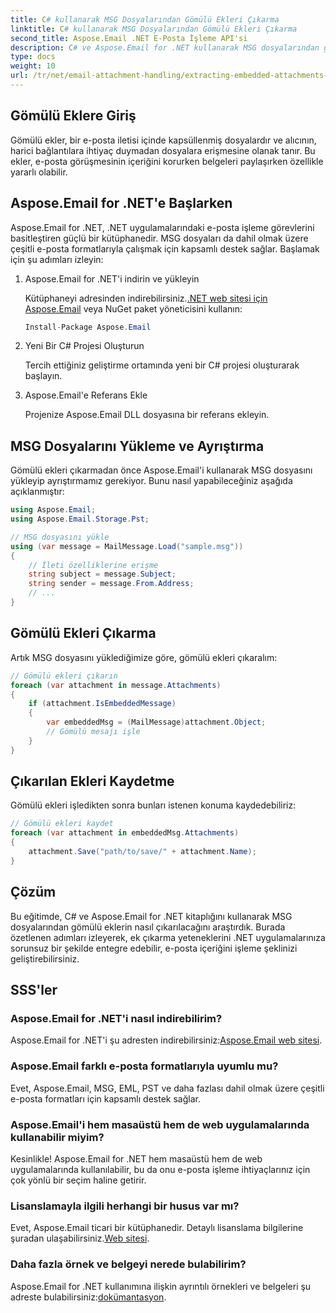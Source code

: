 ```yaml
---
title: C# kullanarak MSG Dosyalarından Gömülü Ekleri Çıkarma
linktitle: C# kullanarak MSG Dosyalarından Gömülü Ekleri Çıkarma
second_title: Aspose.Email .NET E-Posta İşleme API'si
description: C# ve Aspose.Email for .NET kullanarak MSG dosyalarından gömülü ekleri nasıl çıkaracağınızı öğrenin. Kaynak kodu örnekleri içeren kapsamlı bir kılavuz.
type: docs
weight: 10
url: /tr/net/email-attachment-handling/extracting-embedded-attachments-from-msg-files-using-csharp/
---
```


## Gömülü Eklere Giriş

Gömülü ekler, bir e-posta iletisi içinde kapsüllenmiş dosyalardır ve alıcının, harici bağlantılara ihtiyaç duymadan dosyalara erişmesine olanak tanır. Bu ekler, e-posta görüşmesinin içeriğini korurken belgeleri paylaşırken özellikle yararlı olabilir.

## Aspose.Email for .NET'e Başlarken

Aspose.Email for .NET, .NET uygulamalarındaki e-posta işleme görevlerini basitleştiren güçlü bir kütüphanedir. MSG dosyaları da dahil olmak üzere çeşitli e-posta formatlarıyla çalışmak için kapsamlı destek sağlar. Başlamak için şu adımları izleyin:

1. Aspose.Email for .NET'i indirin ve yükleyin

    Kütüphaneyi adresinden indirebilirsiniz.[.NET web sitesi için Aspose.Email](https://releases.aspose.com/email/net) veya NuGet paket yöneticisini kullanın:
   
   ```csharp
   Install-Package Aspose.Email
   ```

2. Yeni Bir C# Projesi Oluşturun

   Tercih ettiğiniz geliştirme ortamında yeni bir C# projesi oluşturarak başlayın.

3. Aspose.Email'e Referans Ekle

   Projenize Aspose.Email DLL dosyasına bir referans ekleyin.

## MSG Dosyalarını Yükleme ve Ayrıştırma

Gömülü ekleri çıkarmadan önce Aspose.Email'i kullanarak MSG dosyasını yükleyip ayrıştırmamız gerekiyor. Bunu nasıl yapabileceğiniz aşağıda açıklanmıştır:

```csharp
using Aspose.Email;
using Aspose.Email.Storage.Pst;

// MSG dosyasını yükle
using (var message = MailMessage.Load("sample.msg"))
{
    // İleti özelliklerine erişme
    string subject = message.Subject;
    string sender = message.From.Address;
    // ...
}
```

## Gömülü Ekleri Çıkarma

Artık MSG dosyasını yüklediğimize göre, gömülü ekleri çıkaralım:

```csharp
// Gömülü ekleri çıkarın
foreach (var attachment in message.Attachments)
{
    if (attachment.IsEmbeddedMessage)
    {
        var embeddedMsg = (MailMessage)attachment.Object;
        // Gömülü mesajı işle
    }
}
```

## Çıkarılan Ekleri Kaydetme

Gömülü ekleri işledikten sonra bunları istenen konuma kaydedebiliriz:

```csharp
// Gömülü ekleri kaydet
foreach (var attachment in embeddedMsg.Attachments)
{
    attachment.Save("path/to/save/" + attachment.Name);
}
```

## Çözüm

Bu eğitimde, C# ve Aspose.Email for .NET kitaplığını kullanarak MSG dosyalarından gömülü eklerin nasıl çıkarılacağını araştırdık. Burada özetlenen adımları izleyerek, ek çıkarma yeteneklerini .NET uygulamalarınıza sorunsuz bir şekilde entegre edebilir, e-posta içeriğini işleme şeklinizi geliştirebilirsiniz.

## SSS'ler

### Aspose.Email for .NET'i nasıl indirebilirim?

 Aspose.Email for .NET'i şu adresten indirebilirsiniz:[Aspose.Email web sitesi](https://releases.aspose.com/email/net).

### Aspose.Email farklı e-posta formatlarıyla uyumlu mu?

Evet, Aspose.Email, MSG, EML, PST ve daha fazlası dahil olmak üzere çeşitli e-posta formatları için kapsamlı destek sağlar.

### Aspose.Email'i hem masaüstü hem de web uygulamalarında kullanabilir miyim?

Kesinlikle! Aspose.Email for .NET hem masaüstü hem de web uygulamalarında kullanılabilir, bu da onu e-posta işleme ihtiyaçlarınız için çok yönlü bir seçim haline getirir.

### Lisanslamayla ilgili herhangi bir husus var mı?

 Evet, Aspose.Email ticari bir kütüphanedir. Detaylı lisanslama bilgilerine şuradan ulaşabilirsiniz.[Web sitesi](https://purchase.aspose.com).

### Daha fazla örnek ve belgeyi nerede bulabilirim?

 Aspose.Email for .NET kullanımına ilişkin ayrıntılı örnekleri ve belgeleri şu adreste bulabilirsiniz:[dokümantasyon](https://reference.aspose.com/email/net).